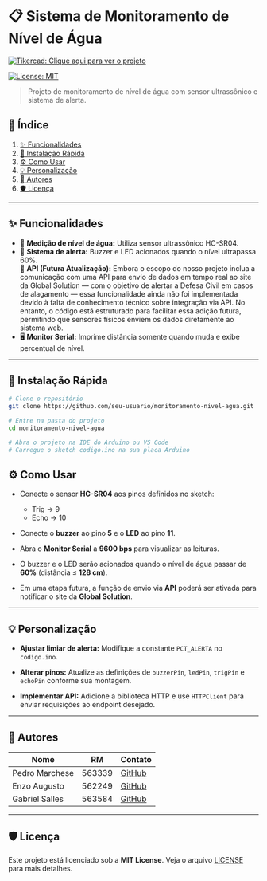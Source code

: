 # 📋 Sistema de Monitoramento de Nível de Água
[![Tikercad: Clique aqui para ver o projeto]()]( https://www.tinkercad.com/things/bM5BVSByasZ-brave-habbi-amberis/editel?returnTo=https%3A%2F%2Fwww.tinkercad.com%2Fdashboard&sharecode=s9AUnPih9WBqUnbWgbjqw6NzaSamrF6J4-GXuY_ExHs&sharecode=Zi0Ni_HXzuNRTtcoxousu8lIyN9085Mip-Ug-YITlyQ) 

[![License: MIT](https://img.shields.io/badge/License-MIT-blue)](LICENSE) 

> Projeto de monitoramento de nível de água com sensor ultrassônico e sistema de alerta.

## 📝 Índice

1. [✨ Funcionalidades](#-funcionalidades)  
2. [🚀 Instalação Rápida](#-instalação-rápida)  
3. [⚙️ Como Usar](#️-como-usar)  
4. [💡 Personalização](#-personalização)  
5. [👥 Autores](#-autores)  
6. [🛡️ Licença](#️-licença)

---

## ✨ Funcionalidades

- 🎯 **Medição de nível de água:** Utiliza sensor ultrassônico HC-SR04.  
- 🚨 **Sistema de alerta:** Buzzer e LED acionados quando o nível ultrapassa 60%.  
📶 **API (Futura Atualização):** Embora o escopo do nosso projeto inclua a comunicação com uma API para envio de dados em tempo real ao site da Global Solution — com o objetivo de alertar a Defesa Civil em casos de alagamento — essa funcionalidade ainda não foi implementada devido à falta de conhecimento técnico sobre integração via API. No entanto, o código está estruturado para facilitar essa adição futura, permitindo que sensores físicos enviem os dados diretamente ao sistema web.  
- 🖥️ **Monitor Serial:** Imprime distância somente quando muda e exibe percentual de nível.

---

## 🚀 Instalação Rápida

```bash
# Clone o repositório
git clone https://github.com/seu-usuario/monitoramento-nivel-agua.git

# Entre na pasta do projeto
cd monitoramento-nivel-agua

# Abra o projeto na IDE do Arduino ou VS Code
# Carregue o sketch codigo.ino na sua placa Arduino
```
## ⚙️ Como Usar

- Conecte o sensor **HC-SR04** aos pinos definidos no sketch:
  - Trig → 9  
  - Echo → 10  

- Conecte o **buzzer** ao pino **5** e o **LED** ao pino **11**.

- Abra o **Monitor Serial** a **9600 bps** para visualizar as leituras.

- O buzzer e o LED serão acionados quando o nível de água passar de **60%** (distância ≤ **128 cm**).

- Em uma etapa futura, a função de envio via **API** poderá ser ativada para notificar o site da **Global Solution**.

---

## 💡 Personalização

- **Ajustar limiar de alerta:** Modifique a constante `PCT_ALERTA` no `codigo.ino`.

- **Alterar pinos:** Atualize as definições de `buzzerPin`, `ledPin`, `trigPin` e `echoPin` conforme sua montagem.

- **Implementar API:** Adicione a biblioteca HTTP e use `HTTPClient` para enviar requisições ao endpoint desejado.

---

## 👥 Autores

| Nome           | RM     | Contato |
|----------------|--------|---------|
| Pedro Marchese | 563339 | [GitHub](https://github.com/PedroMarchese01) |
| Enzo Augusto   | 562249 | [GitHub](https://github.com/Enzoo-August)    |
| Gabriel Salles | 563584 | [GitHub](https://github.com/gabrielrsalles)  |


---

## 🛡️ Licença

Este projeto está licenciado sob a **MIT License**. Veja o arquivo [LICENSE](LICENSE) para mais detalhes.
